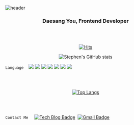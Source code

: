![header](https://capsule-render.vercel.app/api?&color=F5DF4D&fontColor=00000&type=rect&text=Stephen&animation=twinkling)

<div align=center>

### Daesang You, Frontend Developer

<br /><br />

[![Hits](https://hits.seeyoufarm.com/api/count/incr/badge.svg?url=https%3A%2F%2Fgithub.com%2Feotkd4791%2Fhit-counter&count_bg=%23E90A0A&title_bg=%23292727&icon=codeigniter.svg&icon_color=%23BE0E0E&title=hits&edge_flat=false)](https://hits.seeyoufarm.com)


![Stephen's GitHub stats](https://github-readme-stats.vercel.app/api?username=eotkd4791&show_icons=true&theme=graywhite)
</div>

`Language` &nbsp;&nbsp;
![](https://img.shields.io/badge/JavaScript-F7DF1E?style=&logo=JAVASCRIPT&logoColor=black)&nbsp;![](https://img.shields.io/badge/SCSS-CC6699?style=&logo=SaSS&logoColor=white)&nbsp;![](https://img.shields.io/badge/CSS-1572B6?style=&logo=CSS3&logoColor=white)&nbsp;![](https://img.shields.io/badge/HTML-E34F26?style=&logo=HTML5&logoColor=white)&nbsp;![](https://img.shields.io/badge/Vue.js-4FC08D?style=&logo=Vue.js&logoColor=white)&nbsp;![](https://img.shields.io/badge/React.js-61DAFB?style=&logo=React&logoColor=white)&nbsp;![](https://img.shields.io/badge/Redux-764ABC?style=&logo=Redux&logoColor=white)

<br /><br />

<div align=center>

[![Top Langs](https://github-readme-stats.vercel.app/api/top-langs/?username=eotkd4791&layout=compact)](https://github.com/anuraghazra/github-readme-stats)

</div>

<br /><br />

`Contact Me` &nbsp; &nbsp; [![Tech Blog Badge](http://img.shields.io/badge/-Tech%20blog-black?style=flat-square&logo=github&link=https://zzsza.github.io/)](https://eotkd4791.github.io/) &nbsp;[![Gmail Badge](https://img.shields.io/badge/Gmail-d14836?style=flat-square&logo=Gmail&logoColor=white&link=mailto:snugyun01@gmail.com)](mailto:eotkd4791@gmail.com)

